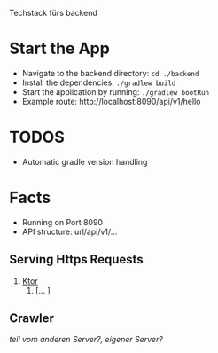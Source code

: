 Techstack fürs backend

# Start the App

- Navigate to the backend directory: `cd ./backend`
- Install the dependencies: `./gradlew build`
- Start the application by running: `./gradlew bootRun`
- Example route: http://localhost:8090/api/v1/hello

# TODOS
- Automatic gradle version handling 

# Facts
- Running on Port 8090
- API structure: url/api/v1/...

## Serving Https Requests
1. [Ktor](https://ktor.io/)
    1. [... ]

## Crawler 
*teil vom anderen Server?, eigener Server?*


